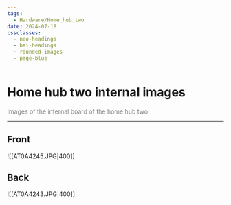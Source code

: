 ```yaml
---
tags:
  - Hardware/Home_hub_two
date: 2024-07-18
cssclasses:
  - neo-headings
  - bai-headings
  - rounded-images
  - page-blue
---
```

# Home hub two internal images
<p class="text-center" style="margin:0;color:gray;">Images of the internal board of the home hub two</p>

***
## Front
![[AT0A4245.JPG|400]]
## Back
![[AT0A4243.JPG|400]]